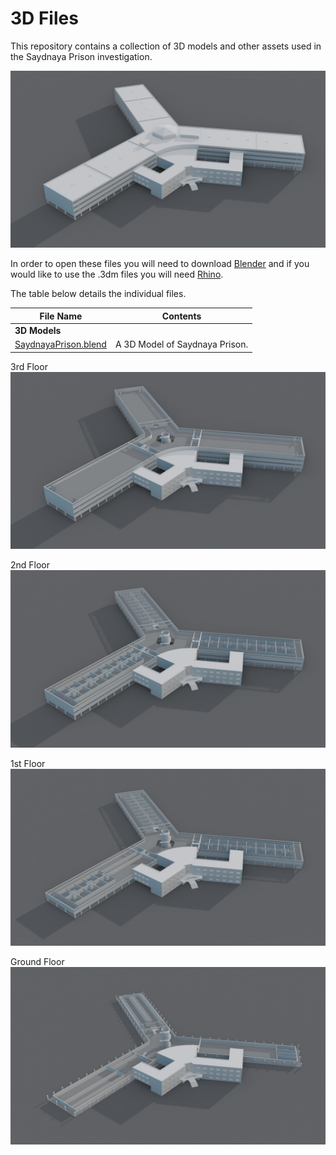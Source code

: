 # 3D Files

This repository contains a collection of 3D models and other assets used in the Saydnaya Prison investigation.

![Roof](img/Roof.jpg)

In order to open these files you will need to download [Blender](https://www.blender.org/download/) and if you would like to use the .3dm files you will need [Rhino](https://www.rhino3d.com/).

The table below details the individual files.

| File Name | Contents |
|---|---|
|**3D Models**|
| [SaydnayaPrison.blend](https://fa-public-assets.fra1.cdn.digitaloceanspaces.com/SaydnayaPrison/SaydnayaPrison.blend) | A 3D Model of Saydnaya Prison. |

3rd Floor
![3rd Floor](img/3rdFloor.jpg)

2nd Floor
![2nd Floor](img/2ndFloor.jpg)

1st Floor
![1st Floor](img/1stFloor.jpg)

Ground Floor
![Ground Floor](img/GroundFloor.jpg)